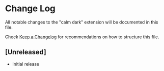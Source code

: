 # Change Log

All notable changes to the "calm dark" extension will be documented in this file.

Check [Keep a Changelog](http://keepachangelog.com/) for recommendations on how to structure this file.

## [Unreleased]

- Initial release
